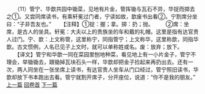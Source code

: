 　　（11）管宁、华歆共园中锄菜，见地有片金，管挥锄与瓦石不异，华捉而掷去之①。又尝同席读书，有乘轩冕过门者，宁读如故，歆废书出看②。宁割席分坐曰：“子非吾友也。”
　　【注释】①捉：握；拿。掷：扔；抛。
　　②席：坐席，是古人的坐具。轩冕：大夫以上的贵族坐的车和戴的礼帽。这里是指有达官贵人过门。宁、歆：上文称管，这里称宁，同指管宁；上文称华，这里称歆，同指华歆。古文惯例，人名已见子上文时，就可以单称姓或名。废：放弃；放下。
　　【译文】管宁和华歆一同在菜园里刨地种菜，看见地上有一小片金子，管宁不理会，举锄锄去，跟锄掉瓦块石头一样，华歆却把金子捡起来再扔出去。还有一次，两人同坐在一张坐席上读书，有达官贵人坐车从门口经过，管宁照旧读书，华歆却放下书本跑出去看。管宁就割开席子，分开座位，说道：“你不是我的朋友。”
<br>[上一篇](01_10) [回卷首](01_00) [下一篇](01_12)  
